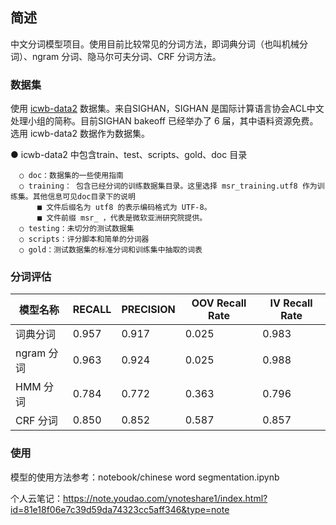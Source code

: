 ## 简述

中文分词模型项目。使用目前比较常见的分词方法，即词典分词（也叫机械分词）、ngram 分词、隐马尔可夫分词、CRF 分词方法。

### 数据集

使用 [icwb-data2](http://sighan.cs.uchicago.edu/bakeoff2005/) 数据集。来自SIGHAN，SIGHAN 是国际计算语言协会ACL中文处理小组的简称。目前SIGHAN bakeoff 已经举办了 6 届，其中语料资源免费。选用 icwb-data2 数据作为数据集。

● icwb-data2 中包含train、test、scripts、gold、doc 目录

```
  ○ doc：数据集的一些使用指南
  ○ training： 包含已经分词的训练数据集目录。这里选择 msr_training.utf8 作为训练集。其他信息可见doc目录下的说明
      ■ 文件后缀名为 utf8 的表示编码格式为 UTF-8。
      ■ 文件前缀 msr_ ，代表是微软亚洲研究院提供。
  ○ testing：未切分的测试数据集
  ○ scripts：评分脚本和简单的分词器
  ○ gold：测试数据集的标准分词和训练集中抽取的词表
```

### 分词评估

| 模型名称   | RECALL | PRECISION | OOV Recall Rate | IV Recall Rate |
| ---------- | ------ | --------- | --------------- | -------------- |
| 词典分词   | 0.957  | 0.917     | 0.025           | 0.983          |
| ngram 分词 | 0.963  | 0.924     | 0.025           | 0.988          |
| HMM 分词   | 0.784  | 0.772     | 0.363           | 0.796          |
| CRF 分词   | 0.850  | 0.852     | 0.587           | 0.857          |

### 使用

模型的使用方法参考：notebook/chinese word segmentation.ipynb 

个人云笔记：https://note.youdao.com/ynoteshare1/index.html?id=81e18f06e7c39d59da74323cc5aff346&type=note